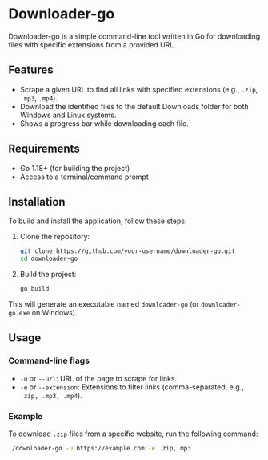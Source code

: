 # Downloader-go

Downloader-go is a simple command-line tool written in Go for downloading files with specific extensions from a provided URL.

## Features

- Scrape a given URL to find all links with specified extensions (e.g., `.zip`, `.mp3`, `.mp4`).
- Download the identified files to the default Downloads folder for both Windows and Linux systems.
- Shows a progress bar while downloading each file.

## Requirements

- Go 1.18+ (for building the project)
- Access to a terminal/command prompt

## Installation

To build and install the application, follow these steps:

1. Clone the repository:

    ```bash
    git clone https://github.com/your-username/downloader-go.git
    cd downloader-go
    ```

2. Build the project:

    ```bash
    go build
    ```

This will generate an executable named `downloader-go` (or `downloader-go.exe` on Windows).

## Usage

### Command-line flags

- `-u` or `--url`: URL of the page to scrape for links.
- `-e` or `--extension`: Extensions to filter links (comma-separated, e.g., `.zip, .mp3, .mp4`).

### Example

To download `.zip` files from a specific website, run the following command:

```bash
./downloader-go -u https://example.com -e .zip,.mp3
